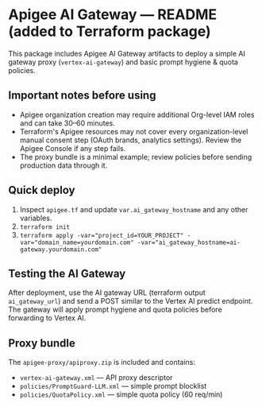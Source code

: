 # Apigee AI Gateway — README (added to Terraform package)

This package includes Apigee AI Gateway artifacts to deploy a simple AI gateway proxy (`vertex-ai-gateway`) and basic prompt hygiene & quota policies.

## Important notes before using
- Apigee organization creation may require additional Org-level IAM roles and can take 30–60 minutes.
- Terraform's Apigee resources may not cover every organization-level manual consent step (OAuth brands, analytics settings). Review the Apigee Console if any step fails.
- The proxy bundle is a minimal example; review policies before sending production data through it.

## Quick deploy
1. Inspect `apigee.tf` and update `var.ai_gateway_hostname` and any other variables.
2. `terraform init`
3. `terraform apply -var="project_id=YOUR_PROJECT" -var="domain_name=yourdomain.com" -var="ai_gateway_hostname=ai-gateway.yourdomain.com"`

## Testing the AI Gateway
After deployment, use the AI gateway URL (terraform output `ai_gateway_url`) and send a POST similar to the Vertex AI predict endpoint. The gateway will apply prompt hygiene and quota policies before forwarding to Vertex AI.

## Proxy bundle
The `apigee-proxy/apiproxy.zip` is included and contains:
- `vertex-ai-gateway.xml` — API proxy descriptor
- `policies/PromptGuard-LLM.xml` — simple prompt blocklist
- `policies/QuotaPolicy.xml` — simple quota policy (60 req/min)
